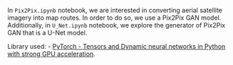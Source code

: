 In `Pix2Pix.ipynb` notebook, we are interested in converting aerial satellite imagery into map routes. In order to do so, we use a Pix2Pix GAN model. Additionally, in `U_Net.ipynb` notebook, we explore the generator of Pix2Pix GAN that is a U-Net model. 

Library used: - [PyTorch - Tensors and Dynamic neural networks in Python with strong GPU acceleration](https://github.com/pytorch/pytorch).